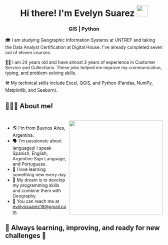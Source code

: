 <h1 align="center"><b> Hi there! I'm Evelyn Suarez </b><img src="https://media.giphy.com/media/hvRJCLFzcasrR4ia7z/giphy.gif" width="35"></h1>

<h3 align="center"> GIS | Python  </h3>

🎓 I am studying Geographic Information Systems at UNTREF and taking the Data Analyst Certification at Digital House. I've already completed seven out of eleven courses.

👩‍💻 I am 24 years old and have almost 3 years of experience in Customer Service and Collections. These jobs helped me improve my communication, typing, and problem-solving skills.

🛠️ My technical skills include Excel, QGIS, and Python (Pandas, NumPy, Matplotlib, and Seaborn).

## 👨🏻‍💻 About me!
<br>
<img src="https://website-crimea.ru/wp-content/uploads/github/message.gif" width="300px" align="right">

- 🌎 I'm from Buenos Aires, Argentina.
- 🗣️ I'm passionate about languages! I speak Spanish, English, Argentine Sign Language, and Portuguese.
- 🧠 I love learning something new every day.
- 💭 My dream is to develop my programming skills and combine them with Geography.
- 📧 You can reach me at evelynsuarez19@gmail.com.


## 🌟 Always learning, improving, and ready for new challenges 🌟




